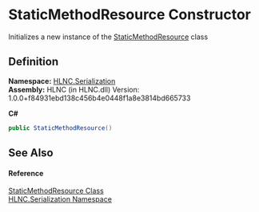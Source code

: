 # StaticMethodResource Constructor


Initializes a new instance of the <a href="T_HLNC_Serialization_StaticMethodResource">StaticMethodResource</a> class



## Definition
**Namespace:** <a href="N_HLNC_Serialization">HLNC.Serialization</a>  
**Assembly:** HLNC (in HLNC.dll) Version: 1.0.0+f84931ebd138c456b4e0448f1a8e3814bd665733

**C#**
``` C#
public StaticMethodResource()
```



## See Also


#### Reference
<a href="T_HLNC_Serialization_StaticMethodResource">StaticMethodResource Class</a>  
<a href="N_HLNC_Serialization">HLNC.Serialization Namespace</a>  
